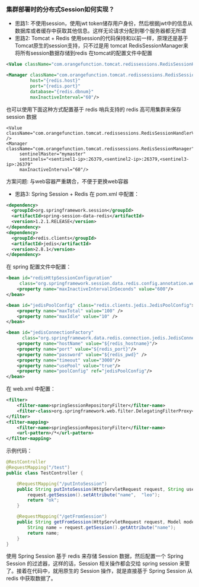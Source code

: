 ### 集群部署时的分布式Session如何实现？
* 思路1: 不使用session，使用jwt token储存用户身份，然后根据jwt中的信息从数据库或者缓存中获取其他信息。这样无论请求分配到哪个服务器都无所谓
* 思路2:  Tomcat  +  Redis
使用session的代码保持和以前一样，原理还是基于Tomcat原生的session支持，只不过是用 tomcat RedisSessionManager来将所有session数据存储到redis
在tomcat的配置文件中配置
```xml
<Value className="com.orangefunction.tomcat.redissessions.RedisSessionHandlerValue" />

<Manager className="com.orangefunction.tomcat.redissessions.RedisSessionManager"
         host="{redis.host}"
         port="{redis.port}"
         database="{redis.dbnum}"
         maxInactiveInterval="60"/>
```
也可以使用下面这种方式配置基于 redis 哨兵支持的 redis 高可用集群来保存 session 数据
```
<Value className="com.orangefunction.tomcat.redissessions.RedisSessionHandlerValue" />
<Manager className="com.orangefunction.tomcat.redissessions.RedisSessionManager"
	 sentinelMaster="mymaster"
	 sentinels="<sentinel1-ip>:26379,<sentinel2-ip>:26379,<sentinel3-ip>:26379"
	 maxInactiveInterval="60"/>
```
方案问题: 与web容器严重耦合，不便于更换web容器
* 思路3: Spring Session + Redis
在 pom.xml 中配置：
```xml
<dependency>
  <groupId>org.springframework.session</groupId>
  <artifactId>spring-session-data-redis</artifactId>
  <version>1.2.1.RELEASE</version>
</dependency>
<dependency>
  <groupId>redis.clients</groupId>
  <artifactId>jedis</artifactId>
  <version>2.8.1</version>
</dependency>
```
在 spring 配置文件中配置：
```xml
<bean id="redisHttpSessionConfiguration"
     class="org.springframework.session.data.redis.config.annotation.web.http.RedisHttpSessionConfiguration">
    <property name="maxInactiveIntervalInSeconds" value="600"/>
</bean>

<bean id="jedisPoolConfig" class="redis.clients.jedis.JedisPoolConfig">
    <property name="maxTotal" value="100" />
    <property name="maxIdle" value="10" />
</bean>

<bean id="jedisConnectionFactory"
      class="org.springframework.data.redis.connection.jedis.JedisConnectionFactory" destroy-method="destroy">
    <property name="hostName" value="${redis_hostname}"/>
    <property name="port" value="${redis_port}"/>
    <property name="password" value="${redis_pwd}" />
    <property name="timeout" value="3000"/>
    <property name="usePool" value="true"/>
    <property name="poolConfig" ref="jedisPoolConfig"/>
</bean>
```
在 web.xml 中配置：
```xml
<filter>
    <filter-name>springSessionRepositoryFilter</filter-name>
    <filter-class>org.springframework.web.filter.DelegatingFilterProxy</filter-class>
</filter>
<filter-mapping>
    <filter-name>springSessionRepositoryFilter</filter-name>
    <url-pattern>/*</url-pattern>
</filter-mapping>
```
示例代码：
```java
@RestController
@RequestMapping("/test")
public class TestController {

    @RequestMapping("/putIntoSession")
    public String putIntoSession(HttpServletRequest request, String username) {
        request.getSession().setAttribute("name",  "leo");
        return "ok";
    }

    @RequestMapping("/getFromSession")
    public String getFromSession(HttpServletRequest request, Model model){
        String name = request.getSession().getAttribute("name");
        return name;
    }
}
```
使用 Spring Session 基于 redis 来存储 Session 数据，然后配置一个 Spring Session 的过滤器，这样的话，Session 相关操作都会交给 spring session 来管了。接着在代码中，就用原生的 Session 操作，就是直接基于 Spring Session 从 redis 中获取数据了。